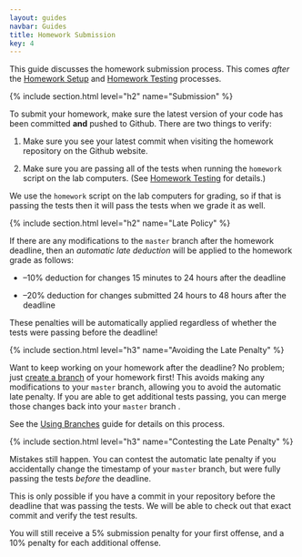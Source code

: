 ```yaml
---
layout: guides
navbar: Guides
title: Homework Submission
key: 4
---
```


This guide discusses the homework submission process. This comes *after* the [Homework Setup](homework-setup.html) and [Homework Testing](homework-testing.html) processes.

{% include section.html level="h2" name="Submission" %}

To submit your homework, make sure the latest version of your code has been committed **and** pushed to Github. There are two things to verify:

  1. Make sure you see your latest commit when visiting the homework repository on the Github website.

  2. Make sure you are passing all of the tests when running the `homework` script on the lab computers. (See [Homework Testing](homework-testing.html) for details.)

We use the `homework` script on the lab computers for grading, so if that is passing the tests then it will pass the tests when we grade it as well.

{% include section.html level="h2" name="Late Policy" %}

If there are any modifications to the `master` branch after the homework deadline, then an *automatic late deduction* will be applied to the homework grade as follows:

  - &ndash;10% deduction for changes 15 minutes to 24 hours after the deadline

  - &ndash;20% deduction for changes submitted 24 hours to 48 hours after the deadline

These penalties will be automatically applied regardless of whether the tests were passing before the deadline!

{% include section.html level="h3" name="Avoiding the Late Penalty" %}

Want to keep working on your homework after the deadline? No problem; just [create a branch](/guides/general/using-branches.html) of your homework first! This avoids making any modifications to your `master` branch, allowing you to avoid the automatic late penalty. If you are able to get additional tests passing, you can merge those changes back into your `master` branch .

See the [Using Branches](/guides/general/using-branches.html) guide for details on this process.

{% include section.html level="h3" name="Contesting the Late Penalty" %}

Mistakes still happen. You can contest the automatic late penalty if you accidentally change the timestamp of your `master` branch, but were fully passing the tests *before* the deadline.

This is only possible if you have a commit in your repository before the deadline that was passing the tests. We will be able to check out that exact commit and verify the test results.

You will still receive a 5% submission penalty for your first offense, and a 10% penalty for each  additional offense.
